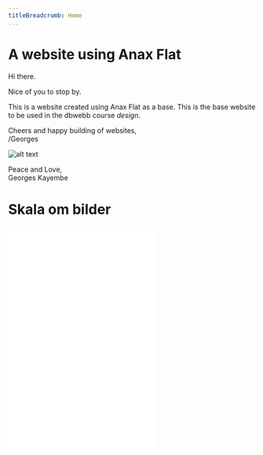 ```yaml
---
titleBreadcrumb: Home
...
```

A website using Anax Flat
===============================

Hi there.

Nice of you to stop by.

This is a website created using Anax Flat as a base. This is the base website to be used in the dbwebb course *design*.

Cheers and happy building of websites,  
/Georges

<div style="overflow=auto;" markdown=1>
<img src="img/bild1.jpg?" alt="alt text">
</div>

Peace and Love,  
Georges Kayembe


Skala om bilder
==============================================
![En fin bild](cimage/imgd.php?src=art2.jpg&w=600)<br>
![En fin bild](cimage/imgd.php?src=art2.jpg&w=400)<br>
![En fin bild](cimage/imgd.php?src=art2.jpg&w=200)

